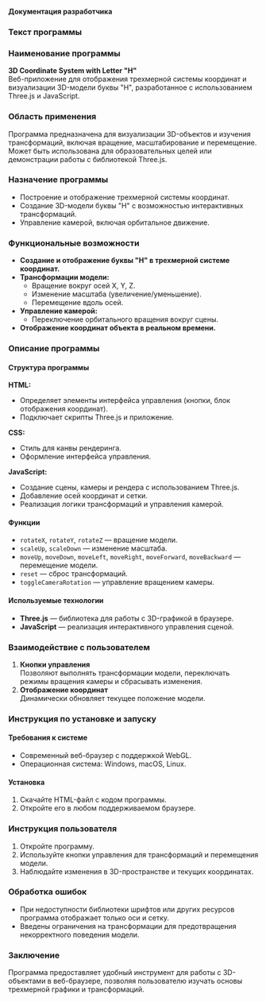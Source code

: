 **Документация разработчика**


### **Текст программы**


### **Наименование программы**

**3D Coordinate System with Letter "H"**  
Веб-приложение для отображения трехмерной системы координат и визуализации 3D-модели буквы "H", разработанное с использованием Three.js и JavaScript.


### **Область применения**

Программа предназначена для визуализации 3D-объектов и изучения трансформаций, включая вращение, масштабирование и перемещение. Может быть использована для образовательных целей или демонстрации работы с библиотекой Three.js.


### **Назначение программы**

- Построение и отображение трехмерной системы координат.  
- Создание 3D-модели буквы "H" с возможностью интерактивных трансформаций.  
- Управление камерой, включая орбитальное движение.  


### **Функциональные возможности**

- **Создание и отображение буквы "H" в трехмерной системе координат.**  
- **Трансформации модели:**
  - Вращение вокруг осей X, Y, Z.
  - Изменение масштаба (увеличение/уменьшение).
  - Перемещение вдоль осей.  
- **Управление камерой:**  
  - Переключение орбитального вращения вокруг сцены.
- **Отображение координат объекта в реальном времени.**


### **Описание программы**

#### **Структура программы**

**HTML:**  
- Определяет элементы интерфейса управления (кнопки, блок отображения координат).  
- Подключает скрипты Three.js и приложение.

**CSS:**  
- Стиль для канвы рендеринга.  
- Оформление интерфейса управления.

**JavaScript:**  
- Создание сцены, камеры и рендера с использованием Three.js.  
- Добавление осей координат и сетки.  
- Реализация логики трансформаций и управления камерой.  

#### **Функции**

- `rotateX`, `rotateY`, `rotateZ` — вращение модели.  
- `scaleUp`, `scaleDown` — изменение масштаба.  
- `moveUp`, `moveDown`, `moveLeft`, `moveRight`, `moveForward`, `moveBackward` — перемещение модели.  
- `reset` — сброс трансформаций.  
- `toggleCameraRotation` — управление вращением камеры.  

#### **Используемые технологии**

- **Three.js** — библиотека для работы с 3D-графикой в браузере.  
- **JavaScript** — реализация интерактивного управления сценой.


### **Взаимодействие с пользователем**

1. **Кнопки управления**  
   Позволяют выполнять трансформации модели, переключать режимы вращения камеры и сбрасывать изменения.  
2. **Отображение координат**  
   Динамически обновляет текущее положение модели.  


### **Инструкция по установке и запуску**

#### **Требования к системе**

- Современный веб-браузер с поддержкой WebGL.  
- Операционная система: Windows, macOS, Linux.  

#### **Установка**

1. Скачайте HTML-файл с кодом программы.  
2. Откройте его в любом поддерживаемом браузере.


### **Инструкция пользователя**

1. Откройте программу.  
2. Используйте кнопки управления для трансформаций и перемещения модели.  
3. Наблюдайте изменения в 3D-пространстве и текущих координатах.


### **Обработка ошибок**

- При недоступности библиотеки шрифтов или других ресурсов программа отображает только оси и сетку.  
- Введены ограничения на трансформации для предотвращения некорректного поведения модели.


### **Заключение**

Программа предоставляет удобный инструмент для работы с 3D-объектами в веб-браузере, позволяя пользователю изучать основы трехмерной графики и трансформаций.